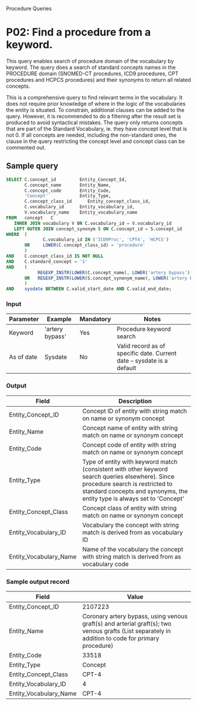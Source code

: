 Procedure Queries

# P02: Find a procedure from a keyword.

This query enables search of procedure domain of the vocabulary by keyword. The query does a search of standard concepts names in the PROCEDURE domain (SNOMED-CT procedures, ICD9 procedures, CPT procedures and HCPCS procedures) and their synonyms to return all related concepts.

This is a comprehensive query to find relevant terms in the vocabulary. It does not require prior knowledge of where in the logic of the vocabularies the entity is situated. To constrain, additional clauses can be added to the query. However, it is recommended to do a filtering after the result set is produced to avoid syntactical mistakes.
The query only returns concepts that are part of the Standard Vocabulary, ie. they have concept level that is not 0. If all concepts are needed, including the non-standard ones, the clause in the query restricting the concept level and concept class can be commented out.

## Sample query
```sql
SELECT C.concept_id         Entity_Concept_Id,
       C.concept_name       Entity_Name,
       C.concept_code       Entity_Code,
       'Concept'            Entity_Type,
       C.concept_class_id      Entity_concept_class_id,
       C.vocabulary_id      Entity_vocabulary_id,
       V.vocabulary_name    Entity_vocabulary_name
FROM   concept   C
   INNER JOIN vocabulary V ON C.vocabulary_id = V.vocabulary_id
   LEFT OUTER JOIN concept_synonym S ON C.concept_id = S.concept_id
WHERE  (
              C.vocabulary_id IN ('ICD9Proc', 'CPT4', 'HCPCS')
       OR     LOWER(C.concept_class_id) = 'procedure'
       )
AND    C.concept_class_id IS NOT NULL
AND    C.standard_concept = 'S'
AND    (
            REGEXP_INSTR(LOWER(C.concept_name), LOWER('artery bypass')) > 0
       OR   REGEXP_INSTR(LOWER(S.concept_synonym_name), LOWER('artery bypass')) > 0
       )
AND    sysdate BETWEEN C.valid_start_date AND C.valid_end_date;
```

### Input

| Parameter |  Example |  Mandatory |  Notes |
| --- | --- | --- | --- |
|  Keyword |  'artery bypass' |  Yes | Procedure keyword search |
|  As of date |  Sysdate |  No | Valid record as of specific date. Current date – sysdate is a default |

### Output

|  Field |  Description |
| --- | --- |
|  Entity_Concept_ID |  Concept ID of entity with string match on name or synonym concept |
|  Entity_Name |  Concept name of entity with string match on name or synonym concept |
|  Entity_Code |  Concept code of entity with string match on name or synonym concept |
|  Entity_Type |  Type of entity with keyword match (consistent with other keyword search queries elsewhere). Since procedure search is restricted to standard concepts and synonyms, the entity type is always set to 'Concept' |
|  Entity_Concept_Class |  Concept class of entity with string match on name or synonym concept |
|  Entity_Vocabulary_ID |  Vocabulary the concept with string match is derived from as vocabulary ID |
|  Entity_Vocabulary_Name |  Name of the vocabulary the concept with string match is derived from as vocabulary code |

### Sample output record

| Field |  Value |
| --- | --- |
|  Entity_Concept_ID |  2107223 |
|  Entity_Name |  Coronary artery bypass, using venous graft(s) and arterial graft(s); two venous grafts (List separately in addition to code for primary procedure) |
|  Entity_Code |  33518 |
|  Entity_Type |  Concept |
|  Entity_Concept_Class |  CPT-4 |
|  Entity_Vocabulary_ID |  4 |
|  Entity_Vocabulary_Name |  CPT-4 |




